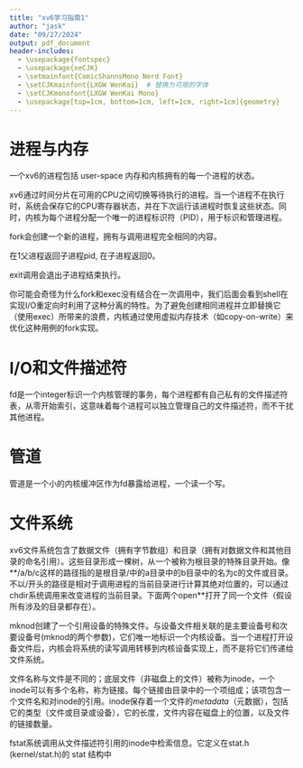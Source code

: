```yaml
---
title: "xv6学习指南1"
author: "jask"
date: "09/27/2024"
output: pdf_document
header-includes:
  - \usepackage{fontspec}
  - \usepackage{xeCJK}
  - \setmainfont{ComicShannsMono Nerd Font}
  - \setCJKmainfont{LXGW WenKai}  # 替换为可用的字体
  - \setCJKmonofont{LXGW WenKai Mono}
  - \usepackage[top=1cm, bottom=1cm, left=1cm, right=1cm]{geometry}
---
```


# 进程与内存

一个xv6的进程包括 user-space 内存和内核拥有的每一个进程的状态。

xv6通过时间分片在可用的CPU之间切换等待执行的进程。当一个进程不在执行时，系统会保存它的CPU寄存器状态，并在下次运行该进程时恢复这些状态。同时，内核为每个进程分配一个唯一的进程标识符（PID），用于标识和管理进程。

fork会创建一个新的进程，拥有与调用进程完全相同的内容。

在1父进程返回子进程pid, 在子进程返回0。

exit调用会退出子进程结束执行。

你可能会奇怪为什么fork和exec没有结合在一次调用中，我们后面会看到shell在实现I/O重定向时利用了这种分离的特性。为了避免创建相同进程并立即替换它（使用exec）所带来的浪费，内核通过使用虚拟内存技术（如copy-on-write）来优化这种用例的fork实现。

# I/O和文件描述符

fd是一个integer标识一个内核管理的事务，每个进程都有自己私有的文件描述符表，从零开始索引，这意味着每个进程可以独立管理自己的文件描述符，而不干扰其他进程。

# 管道

管道是一个小的内核缓冲区作为fd暴露给进程，一个读一个写。

# 文件系统

xv6文件系统包含了数据文件（拥有字节数组）和目录（拥有对数据文件和其他目录的命名引用）。这些目录形成一棵树，从一个被称为根目录的特殊目录开始。像**/a/b/c这样的路径指的是根目录/中的a目录中的b目录中的名为c的文件或目录。不以/开头的路径是相对于调用进程的当前目录进行计算其绝对位置的，可以通过chdir系统调用来改变进程的当前目录。下面两个open**打开了同一个文件（假设所有涉及的目录都存在）。

mknod创建了一个引用设备的特殊文件。与设备文件相关联的是主要设备号和次要设备号(mknod的两个参数)，它们唯一地标识一个内核设备。当一个进程打开设备文件后，内核会将系统的读写调用转移到内核设备实现上，而不是将它们传递给文件系统。

文件名称与文件是不同的；底层文件（非磁盘上的文件）被称为inode，一个inode可以有多个名称，称为链接。每个链接由目录中的一个项组成；该项包含一个文件名和对inode的引用。inode保存着一个文件的*metadata*（元数据），包括它的类型（文件或目录或设备），它的长度，文件内容在磁盘上的位置，以及文件的链接数量。

fstat系统调用从文件描述符引用的inode中检索信息。它定义在stat.h (kernel/stat.h)的 stat 结构中



